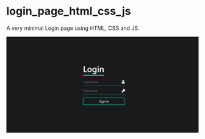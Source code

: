 # login_page_html_css_js
A very minimal Login page using HTML, CSS and JS.

![Screenshot](https://github.com/nirajwagh/login_page_html_css_js/blob/master/ss.png)
